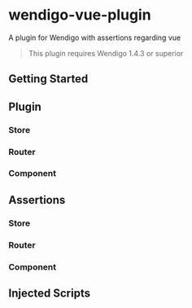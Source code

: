 # wendigo-vue-plugin
A plugin for Wendigo with assertions regarding vue



> This plugin requires Wendigo 1.4.3 or superior


## Getting Started


## Plugin

### Store

### Router

### Component


## Assertions

### Store

### Router

### Component

## Injected Scripts
